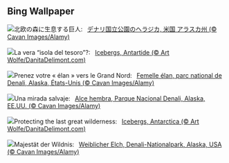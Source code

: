 ## Bing Wallpaper
![](https://www.bing.com/th?id=OHR.SnowMoose_JA-JP7555569429_UHD.jpg&w=1000)北欧の森に生息する巨人:&nbsp;&ensp;[デナリ国立公園のヘラジカ, 米国 アラスカ州  (© Cavan Images/Alamy)](https://www.bing.com/th?id=OHR.SnowMoose_JA-JP7555569429_UHD.jpg)
<br><br/>
![](https://www.bing.com/th?id=OHR.IcebergsAntarctica_IT-IT6673313021_UHD.jpg&w=1000)La vera “isola del tesoro”?:&nbsp;&ensp;[Icebergs, Antartide (© Art Wolfe/DanitaDelimont.com)](https://www.bing.com/th?id=OHR.IcebergsAntarctica_IT-IT6673313021_UHD.jpg)
<br><br/>
![](https://www.bing.com/th?id=OHR.SnowMoose_FR-FR5886438114_UHD.jpg&w=1000)Prenez votre « élan » vers le Grand Nord:&nbsp;&ensp;[Femelle élan, parc national de Denali, Alaska, États-Unis (© Cavan Images/Alamy)](https://www.bing.com/th?id=OHR.SnowMoose_FR-FR5886438114_UHD.jpg)
<br><br/>
![](https://www.bing.com/th?id=OHR.SnowMoose_ES-ES4746792183_UHD.jpg&w=1000)Una mirada salvaje:&nbsp;&ensp;[Alce hembra, Parque Nacional Denali, Alaska, EE.UU. (© Cavan Images/Alamy)](https://www.bing.com/th?id=OHR.SnowMoose_ES-ES4746792183_UHD.jpg)
<br><br/>
![](https://www.bing.com/th?id=OHR.IcebergsAntarctica_EN-GB9447266279_UHD.jpg&w=1000)Protecting the last great wilderness:&nbsp;&ensp;[Icebergs, Antarctica (© Art Wolfe/DanitaDelimont.com)](https://www.bing.com/th?id=OHR.IcebergsAntarctica_EN-GB9447266279_UHD.jpg)
<br><br/>
![](https://www.bing.com/th?id=OHR.SnowMoose_DE-DE0618096568_UHD.jpg&w=1000)Majestät der Wildnis:&nbsp;&ensp;[Weiblicher Elch, Denali-Nationalpark, Alaska, USA (© Cavan Images/Alamy)](https://www.bing.com/th?id=OHR.SnowMoose_DE-DE0618096568_UHD.jpg)
<br><br/>
